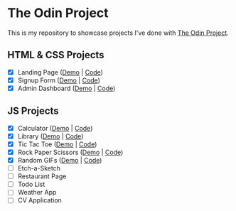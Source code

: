 # The Odin Project
This is my repository to showcase projects I've done with [The Odin Project](https://www.theodinproject.com/).

## HTML & CSS Projects
- [x] Landing Page ([Demo](https://awkcodergirl.github.io/The-Odin-Project/LandingPage/) | [Code](https://github.com/awkcodergirl/The-Odin-Project/tree/main/LandingPage))
- [x] Signup Form ([Demo](https://awkcodergirl.github.io/The-Odin-Project/Sign-Up-Form/) | [Code](https://github.com/awkcodergirl/The-Odin-Project/tree/main/Sign-Up-Form))
- [x] Admin Dashboard ([Demo](https://awkcodergirl.github.io/The-Odin-Project/Admin-Dashboard/) | [Code](https://github.com/awkcodergirl/The-Odin-Project/tree/main/Admin-Dashboard))

## JS Projects
- [x] Calculator ([Demo](https://awkcodergirl.github.io/The-Odin-Project/Calculator/) | [Code](https://github.com/awkcodergirl/The-Odin-Project/tree/main/Calculator))
- [x] Library ([Demo](https://awkcodergirl.github.io/The-Odin-Project/Library/) | [Code](https://github.com/awkcodergirl/The-Odin-Project/tree/main/Library))
- [x] Tic Tac Toe ([Demo](https://awkcodergirl.github.io/The-Odin-Project/Tic-Tac-Toe/) | [Code](https://github.com/awkcodergirl/The-Odin-Project/tree/main/Tic-Tac-Toe))
- [x] Rock Paper Scissors ([Demo](https://awkcodergirl.github.io/The-Odin-Project/RockPaperScissors/) | [Code](https://github.com/awkcodergirl/The-Odin-Project/tree/main/RockPaperScissors))
- [x] Random GIFs ([Demo](https://awkcodergirl.github.io/The-Odin-Project/Random-GIFs/) | [Code](https://github.com/awkcodergirl/The-Odin-Project/tree/main/Random-GIFs))
- [ ] Etch-a-Sketch
- [ ] Restaurant Page
- [ ] Todo List
- [ ] Weather App
- [ ] CV Application
